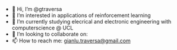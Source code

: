 - 👋 Hi, I’m @gtraversa
- 👀 I’m interested in applications of reinforcement learning
- 🌱 I’m currently studying elecrical and electronic engineering with computerscience @ UCL
- 💞️ I’m looking to collaborate on:
- 📫 How to reach me: gianlu.traversa@gmail.com

<!---
gtraversa/gtraversa is a ✨ special ✨ repository because its `README.md` (this file) appears on your GitHub profile.
You can click the Preview link to take a look at your changes.
--->
